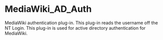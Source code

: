 MediaWiki_AD_Auth
=================

MediaWiki authentication plug-in. This plug-in reads the username off the NT Login. This plug-in is used for active directory authentication for MediaWiki.